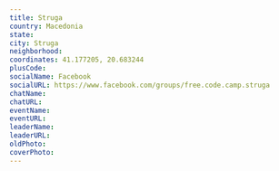 ```yaml
---
title: Struga
country: Macedonia
state: 
city: Struga
neighborhood: 
coordinates: 41.177205, 20.683244
plusCode:
socialName: Facebook
socialURL: https://www.facebook.com/groups/free.code.camp.struga
chatName:
chatURL:
eventName:
eventURL:
leaderName:
leaderURL:
oldPhoto: 
coverPhoto:
---
```

